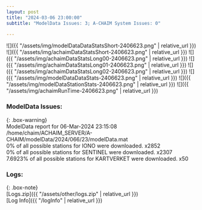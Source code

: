 ```yaml
---
layout: post
title: "2024-03-06 23:00:00"
subtitle: "ModelData Issues: 3; A-CHAIM System Issues: 0"

---
```


![]({{ "/assets/img/modelDataDataStatsShort-2406623.png" | relative_url }})
![]({{ "/assets/img/achaimDataStatsShort-2406623.png" | relative_url }})
![]({{ "/assets/img/achaimDataStatsLong00-2406623.png" | relative_url }})
![]({{ "/assets/img/achaimDataStatsLong01-2406623.png" | relative_url }})
![]({{ "/assets/img/achaimDataStatsLong02-2406623.png" | relative_url }})
![]({{ "/assets/img/modelDataDataStats-2406623.png" | relative_url }})
![]({{ "/assets/img/modelDataStationStats-2406623.png" | relative_url }})
![]({{ "/assets/img/achaimRunTime-2406623.png" | relative_url }})


### ModelData Issues:  
  
{: .box-warning}  
 ModelData report for 06-Mar-2024 23:15:08   
 /home/chaim/ACHAIM_SERVER/A-CHAIM/modelData/2024/066/23/modelData.mat   
 0% of all possible stations for IONO were downloaded. x2852   
 0% of all possible stations for SENTINEL were downloaded. x2307   
 7.6923% of all possible stations for KARTVERKET were downloaded. x50   
  


### Logs:  
  
{: .box-note}  
[Logs.zip]({{ "/assets/other/logs.zip" | relative_url }})  
[Log Info]({{ "/logInfo" | relative_url }})  
